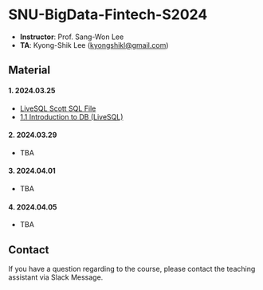 # SNU-BigData-Fintech-S2024

- **Instructor**: Prof. Sang-Won Lee
- **TA**: Kyong-Shik Lee (kyongshikl@gmail.com)

## Material

#### 1. 2024.03.25

- [LiveSQL Scott SQL File](./week1-1/scott.sql)
- [1.1 Introduction to DB (LiveSQL)](<./week1-1/1.1%20Introduction%20to%20DB%20(LiveSQL).md>)

#### 2. 2024.03.29

- TBA

#### 3. 2024.04.01

- TBA

#### 4. 2024.04.05

- TBA

## Contact

If you have a question regarding to the course, please contact the teaching assistant via Slack Message.
